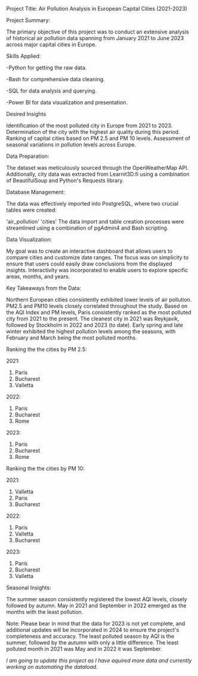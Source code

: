 

Project Title: Air Pollution Analysis in European Capital Cities (2021-2023)

Project Summary:

The primary objective of this project was to conduct an extensive analysis of historical air pollution data spanning from January 2021 to June 2023 across major capital cities in Europe.

Skills Applied:

-Python for getting the raw data.

-Bash for comprehensive data cleaning.

-SQL for data analysis and querying.

-Power BI for data visualization and presentation.

Desired Insights

Identification of the most polluted city in Europe from 2021 to 2023.
Determination of the city with the highest air quality during this period.
Ranking of capital cities based on PM 2.5 and PM 10 levels.
Assessment of seasonal variations in pollution levels across Europe.

Data Preparation:

The dataset was meticulously sourced through the OpenWeatherMap API. 
Additionally, city data was extracted from Learnit3D.fi using a combination of BeautifulSoup and Python's Requests library.

Database Management:

The data was effectively imported into PostgreSQL, where two crucial tables were created:

'air_pollution'
'cities'
The data import and table creation processes were streamlined using a combination of pgAdmin4 and Bash scripting.

Data Visualization:

My goal was to create an interactive dashboard that allows users to compare cities and customize date ranges.
The focus was on simplicity to ensure that users could easily draw conclusions from the displayed insights.
Interactivity was incorporated to enable users to explore specific areas, months, and years.

Key Takeaways from the Data:

Northern European cities consistently exhibited lower levels of air pollution.
PM2.5 and PM10 levels closely correlated throughout the study.
Based on the AQI Index and PM levels, Paris consistently ranked as the most polluted city from 2021 to the present.
The cleanest city in 2021 was Reykjavik, followed by Stockholm in 2022 and 2023 (to date).
Early spring and late winter exhibited the highest pollution levels among the seasons, with February and March being the most polluted months.

Ranking the the cities by PM 2.5:

2021:    
1. Paris    
2. Bucharest    
3. Valletta

2022:    
1. Paris    
2. Bucharest    
3. Rome

2023:    
1. Paris    
2. Bucharest    
3. Rome    

Ranking the the cities by PM 10:   

2021:    
1. Valletta    
2. Paris    
3. Bucharest
 
2022:    
1. Paris    
2. Valletta    
3. Bucharest
  
2023:    
1. Paris    
2. Bucharest    
3. Valletta    

Seasonal Insights:

The summer season consistently registered the lowest AQI levels, closely followed by autumn. May in 2021 and September in 2022 emerged as the months with the least pollution.

Note: Please bear in mind that the data for 2023 is not yet complete, and additional updates will be incorporated in 2024 to ensure the project's completeness and accuracy.
The least polluted season by AQI is the summer, followed by the autumn with only a little difference. The least polluted month in 2021 was May and in 2022 it was September.

*I am going to update this project as I have aquired more data and currently working on automating the dataload.*
